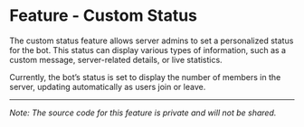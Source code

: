 # Feature - Custom Status

The custom status feature allows server admins to set a personalized status for the bot. This status can display various types of information, such as a custom message, server-related details, or live statistics.  

Currently, the bot’s status is set to display the number of members in the server, updating automatically as users join or leave.  

---  

*Note: The source code for this feature is private and will not be shared.*  
